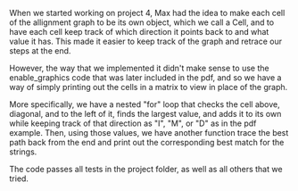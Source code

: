 When we started working on project 4, Max had the idea to make each cell of the allignment graph to be its own object, which we call a Cell, and to have each cell keep track of which direction it points back to and what value it has. This made it easier to keep track of the graph and retrace our steps at the end.

However, the way that we implemented it didn't make sense to use the enable_graphics code that was later included in the pdf, and so we have a way of simply printing out the cells in a matrix to view in place of the graph.

More specifically, we have a nested "for" loop that checks the cell above, diagonal, and to the left of it, finds the largest value, and adds it to its own while keeping track of that direction as "I", "M", or "D" as in the pdf example. Then, using those values, we have another function trace the best path back from the end and print out the corresponding best match for the strings.

The code passes all tests in the project folder, as well as all others that we tried.